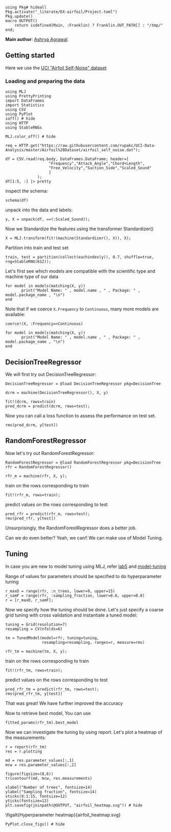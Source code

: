 <!--This file was generated, do not modify it.-->
```julia:ex1
using Pkg# hideall
Pkg.activate("_literate/EX-airfoil/Project.toml")
Pkg.update()
macro OUTPUT()
    return isdefined(Main, :Franklin) ? Franklin.OUT_PATH[] : "/tmp/"
end;
```

**Main author**: [Ashrya Agrawal](https://github.com/ashryaagr).

## Getting started
Here we use the [UCI "Airfoil Self-Noise" dataset](http://archive.ics.uci.edu/ml/datasets/Airfoil+Self-Noise)
### Loading and  preparing the data

```julia:ex2
using MLJ
using PrettyPrinting
import DataFrames
import Statistics
using CSV
using PyPlot
ioff() # hide
using HTTP
using StableRNGs

MLJ.color_off() # hide

req = HTTP.get("https://raw.githubusercontent.com/rupakc/UCI-Data-Analysis/master/Airfoil%20Dataset/airfoil_self_noise.dat");

df = CSV.read(req.body, DataFrames.DataFrame; header=[
                   "Frequency","Attack_Angle","Chord+Length",
                   "Free_Velocity","Suction_Side","Scaled_Sound"
                   ]
              );
df[1:5, :] |> pretty
```

inspect the schema:

```julia:ex3
schema(df)
```

unpack into the data and labels:

```julia:ex4
y, X = unpack(df, ==(:Scaled_Sound));
```

Now we Standardize the features using the transformer Standardizer()

```julia:ex5
X = MLJ.transform(fit!(machine(Standardizer(), X)), X);
```

Partition into train and test set

```julia:ex6
train, test = partition(collect(eachindex(y)), 0.7, shuffle=true, rng=StableRNG(612));
```

Let's first see which models are compatible with the scientific type and machine type of our data

```julia:ex7
for model in models(matching(X, y))
       print("Model Name: " , model.name , " , Package: " , model.package_name , "\n")
end
```

Note that if we coerce `X.Frequency` to `Continuous`, many more models are available:

```julia:ex8
coerce!(X, :Frequency=>Continuous)

for model in models(matching(X, y))
       print("Model Name: " , model.name , " , Package: " , model.package_name , "\n")
end
```

## DecisionTreeRegressor

We will first try out DecisionTreeRegressor:

```julia:ex9
DecisionTreeRegressor = @load DecisionTreeRegressor pkg=DecisionTree

dcrm = machine(DecisionTreeRegressor(), X, y)

fit!(dcrm, rows=train)
pred_dcrm = predict(dcrm, rows=test);
```

Now you can call a loss function to assess the performance on test set.

```julia:ex10
rms(pred_dcrm, y[test])
```

## RandomForestRegressor

Now let's try out RandomForestRegressor:

```julia:ex11
RandomForestRegressor = @load RandomForestRegressor pkg=DecisionTree
rfr = RandomForestRegressor()

rfr_m = machine(rfr, X, y);
```

train on the rows corresponding to train

```julia:ex12
fit!(rfr_m, rows=train);
```

predict values on the rows corresponding to test

```julia:ex13
pred_rfr = predict(rfr_m, rows=test);
rms(pred_rfr, y[test])
```

Unsurprisingly, the RandomForestRegressor does a better job.

Can we do even better? Yeah, we can!! We can make use of Model Tuning.

## Tuning

In case you are new to model tuning using MLJ, refer [lab5](https://alan-turing-institute.github.io/DataScienceTutorials.jl/isl/lab-5/) and [model-tuning](https://alan-turing-institute.github.io/DataScienceTutorials.jl/getting-started/model-tuning/)

Range of values for parameters should be specified to do hyperparameter tuning

```julia:ex14
r_maxD = range(rfr, :n_trees, lower=9, upper=15)
r_samF = range(rfr, :sampling_fraction, lower=0.6, upper=0.8)
r = [r_maxD, r_samF];
```

Now we specify how the tuning should be done. Let's just specify a coarse grid tuning with cross validation and instantiate a tuned model:

```julia:ex15
tuning = Grid(resolution=7)
resampling = CV(nfolds=6)

tm = TunedModel(model=rfr, tuning=tuning,
                resampling=resampling, ranges=r, measure=rms)

rfr_tm = machine(tm, X, y);
```

train on the rows corresponding to train

```julia:ex16
fit!(rfr_tm, rows=train);
```

predict values on the rows corresponding to test

```julia:ex17
pred_rfr_tm = predict(rfr_tm, rows=test);
rms(pred_rfr_tm, y[test])
```

That was great! We have further improved the accuracy

Now to retrieve best model, You can use

```julia:ex18
fitted_params(rfr_tm).best_model
```

Now we can investigate the tuning by using report.
Let's plot a heatmap of the measurements:

```julia:ex19
r = report(rfr_tm)
res = r.plotting

md = res.parameter_values[:,1]
mcw = res.parameter_values[:,2]

figure(figsize=(8,6))
tricontourf(md, mcw, res.measurements)

xlabel("Number of trees", fontsize=14)
ylabel("Sampling fraction", fontsize=14)
xticks(9:1:15, fontsize=12)
yticks(fontsize=12)
plt.savefig(joinpath(@OUTPUT, "airfoil_heatmap.svg")) # hide
```

\figalt{Hyperparameter heatmap}{airfoil_heatmap.svg}

```julia:ex20
PyPlot.close_figs() # hide
```

